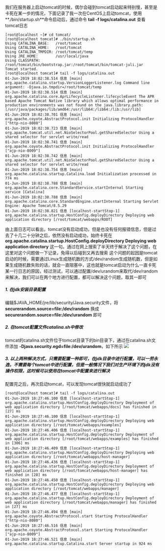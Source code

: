 我们在服务器上启动tomcat的时候，偶尔会碰到tomcat启动起来特别慢，甚至是卡死在某一步的情况，下面记录了我一次在CentOS上启动tomcat，使用**./bin/startup.sh**命令启动后，通过命令 **tail -f logs/catalina.out** 查看tomcat日志
```
[root@localhost ~]# cd tomcat/
[root@localhost tomcat]# ./bin/startup.sh 
Using CATALINA_BASE:   /root/tomcat
Using CATALINA_HOME:   /root/tomcat
Using CATALINA_TMPDIR: /root/tomcat/temp
Using JRE_HOME:        /usr/local/java
Using CLASSPATH:       /root/tomcat/bin/bootstrap.jar:/root/tomcat/bin/tomcat-juli.jar
Tomcat started.
[root@localhost tomcat]# tail -f logs/catalina.out 
01-Jun-2019 18:02:38.514 信息 [main] org.apache.catalina.startup.VersionLoggerListener.log Command line argument: -Djava.io.tmpdir=/root/tomcat/temp
01-Jun-2019 18:02:38.514 信息 [main] org.apache.catalina.core.AprLifecycleListener.lifecycleEvent The APR based Apache Tomcat Native library which allows optimal performance in production environments was not found on the java.library.path: [/usr/java/packages/lib/amd64:/usr/lib64:/lib64:/lib:/usr/lib]
01-Jun-2019 18:02:38.701 信息 [main] org.apache.coyote.AbstractProtocol.init Initializing ProtocolHandler ["http-nio-8080"]
01-Jun-2019 18:02:38.723 信息 [main] org.apache.tomcat.util.net.NioSelectorPool.getSharedSelector Using a shared selector for servlet write/read
01-Jun-2019 18:02:38.741 信息 [main] org.apache.coyote.AbstractProtocol.init Initializing ProtocolHandler ["ajp-nio-8009"]
01-Jun-2019 18:02:38.742 信息 [main] org.apache.tomcat.util.net.NioSelectorPool.getSharedSelector Using a shared selector for servlet write/read
01-Jun-2019 18:02:38.754 信息 [main] org.apache.catalina.startup.Catalina.load Initialization processed in 774 ms
01-Jun-2019 18:02:38.788 信息 [main] org.apache.catalina.core.StandardService.startInternal Starting service [Catalina]
01-Jun-2019 18:02:38.788 信息 [main] org.apache.catalina.core.StandardEngine.startInternal Starting Servlet Engine: Apache Tomcat/8.5.29
01-Jun-2019 18:02:38.821 信息 [localhost-startStop-1] org.apache.catalina.startup.HostConfig.deployDirectory Deploying web application directory [/root/tomcat/webapps/ROOT]
```
由上面日志可以看出，tomcat没有启动成功，但是也没有任何报错信息，但是过去了十几二十分钟之后，依然没有启动成功，始终卡死在 **org.apache.catalina.startup.HostConfig.deployDirectory Deploying web application directory** 这一句。通过在网上搜索了半天终于解决了这个问题，在这里对这个问题做一下记录，免得以后碰到又再去搜索
这个问题的起因是tomcat启动的时候，需要通过Linux生成随机数的方式/dev/random生成随机数，但是如果生成随机数失败的话，就会一直阻塞中，这也就是tomcat启动为什么一直卡死某一行日志的原因，经过测试，可以通过配置/dev/urandom来取代/dev/random来解决，我们可以在两个地方进行配置，都可以解决这个问题，取其一即可
##### 1. 在jdk安装目录配置
编辑$JAVA_HOME/jre/lib/security/Java.security文件，将**securerandom.source=file:/dev/random** 换成 **securerandom.source=file:/dev/urandom** 即可

##### 2. 在tomcat配置文件catalina.sh中修改
tomcat的catalina.sh文件位于tomcat目录下的bin目录下，通过在catalina.sh文件添加 **-Djava.security.egd=file:/dev/urandom**，如下所示
![](https://upload-images.jianshu.io/upload_images/8782952-c43e59674451a490.png?imageMogr2/auto-orient/strip%7CimageView2/2/w/1240)
##### 3. 以上两种解决方式，只需要配置一种即可，在jdk目录中进行配置，可以一劳永逸，不需要每个tomcat中进行配置，但是一般情况下我们对生产环境下的jdk没有操作权限，这时候可以使用在tomcat中配置来进行解决
配置完之后，再次启动tomcat，可以发现tomcat很快就启动成功了
```
[root@localhost tomcat]# tail -f logs/catalina.out 
01-Jun-2019 18:27:46.100 信息 [localhost-startStop-1] org.apache.catalina.startup.HostConfig.deployDirectory Deployment of web application directory [/root/tomcat/webapps/docs] has finished in [27] ms
01-Jun-2019 18:27:46.100 信息 [localhost-startStop-1] org.apache.catalina.startup.HostConfig.deployDirectory Deploying web application directory [/root/tomcat/webapps/examples]
01-Jun-2019 18:27:46.406 信息 [localhost-startStop-1] org.apache.catalina.startup.HostConfig.deployDirectory Deployment of web application directory [/root/tomcat/webapps/examples] has finished in [306] ms
01-Jun-2019 18:27:46.409 信息 [localhost-startStop-1] org.apache.catalina.startup.HostConfig.deployDirectory Deploying web application directory [/root/tomcat/webapps/host-manager]
01-Jun-2019 18:27:46.436 信息 [localhost-startStop-1] org.apache.catalina.startup.HostConfig.deployDirectory Deployment of web application directory [/root/tomcat/webapps/host-manager] has finished in [28] ms
01-Jun-2019 18:27:46.450 信息 [localhost-startStop-1] org.apache.catalina.startup.HostConfig.deployDirectory Deploying web application directory [/root/tomcat/webapps/manager]
01-Jun-2019 18:27:46.477 信息 [localhost-startStop-1] org.apache.catalina.startup.HostConfig.deployDirectory Deployment of web application directory [/root/tomcat/webapps/manager] has finished in [27] ms
01-Jun-2019 18:27:46.494 信息 [main] org.apache.coyote.AbstractProtocol.start Starting ProtocolHandler ["http-nio-8080"]
01-Jun-2019 18:27:46.516 信息 [main] org.apache.coyote.AbstractProtocol.start Starting ProtocolHandler ["ajp-nio-8009"]
01-Jun-2019 18:27:46.521 信息 [main] org.apache.catalina.startup.Catalina.start Server startup in 924 ms
```
